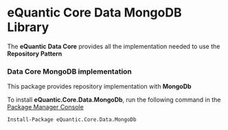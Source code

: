 # eQuantic Core Data MongoDB Library

The **eQuantic Data Core** provides all the implementation needed to use the **Repository Pattern**

### Data Core MongoDB implementation

This package provides repository implementation with **MongoDb**

To install **eQuantic.Core.Data.MongoDb**, run the following command in the [Package Manager Console](https://docs.nuget.org/docs/start-here/using-the-package-manager-console)
```dos
Install-Package eQuantic.Core.Data.MongoDb
```